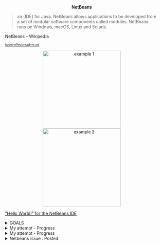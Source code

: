 <p align="center"><b>NetBeans</b> </p>

> an (IDE) for Java. NetBeans allows applications to be developed from a set of modular software components called modules. NetBeans runs on Windows, macOS, Linux and Solaris.

NetBeans - Wikipedia


<sub><sub>[hover-effect/readme.md](https://github.com/robin-dela/hover-effect/blob/master/readme.md?plain=1)</sub></sub>
<!--- while looking for ways to create "a hover to define" effect, i stumbled upon this. It looked so cool so I put this in here just to remind me of the possibilities.---> 
<p align="center">
    <img alt="example 1" src="https://github.com/robin-dela/hover-effect/blob/master/gifs/1.gif?raw=true" width="256">
    <img alt="example 2" src="https://github.com/robin-dela/hover-effect/blob/master/gifs/2.gif?raw=true" width="256">
</p>

["Hello World!" for the NetBeans IDE](https://docs.oracle.com/javase/tutorial/getStarted/cupojava/netbeans.html)

<details>
  <summary> GOALS </summary>

#  Creating Your First Application
<sub><sub>*copied and pasted from the above linked site</sub></sub>


Your first application, HelloWorldApp, will simply display the greeting "Hello World!" To create this program, you will:

> # 1. Create an IDE project

When you create an IDE project, you ** create an environment ** in which to build and run your applications. Using IDE projects eliminates configuration issues normally associated with developing on the command line. You can build or run your application by choosing a single menu item within the IDE.

IDE <<integrated development environment>>  = a world to build applications. ~ can also run apps there.
pros: less "configuration" issues {usually w command line}

  ### これは何?
  > configuration issues
  > single menu item? 


> # 2. Add code to the generated source file

A source file contains code, written in the Java programming language, that you and other programmers can understand. 
As part of creating an IDE project, a skeleton source file will be automatically generated. You will then modify the source file to add the "Hello World!" message.

  ### これは何?
  > skeleton source file


> # 3. Compile the source file into a .class file

The IDE invokes the Java programming language compiler (javac), 
which takes your source file and translates its text into instructions that the Java virtual machine can understand. 

The instructions contained within this file are known as bytecodes.

  ### これは何？
  > virtual machine
> .class file = compiled source file (so java vm can read it)




> # 4. Run the program

The IDE invokes the Java application launcher tool (java), which uses the Java virtual machine to run your application.




</details>

<details>
  <summary> My attempt - Progress </summary>

  ![image](https://github.com/i-Gits/Language/assets/157287055/d12de662-21e8-4476-bfb3-702901304ecf)


![image](https://github.com/i-Gits/Language/assets/157287055/fc0b3fe2-a6a7-4a4d-9ae3-968f21f805f6)

is there a dark mode for this?

![image](https://github.com/i-Gits/Language/assets/157287055/6a68b97f-a156-4f89-9a68-9edbb75e82c7)

![image](https://github.com/i-Gits/Language/assets/157287055/a2c2e480-b6d9-4594-9b30-a390fea96757)

![image](https://github.com/i-Gits/Language/assets/157287055/172f1fdc-b1e3-4185-9fdb-8366e5962b73)

![image](https://github.com/i-Gits/Language/assets/157287055/f743fd8b-652e-4662-b03c-fc82b903df14)

The Java Platform Manager

To set this JDK as the default for all projects, you can run the IDE with the --jdkhome switch on the command line, or by entering the path to the JDK in the netbeans_j2sdkhome property of your INSTALLATION_DIRECTORY/etc/netbeans.conf file.

>  ![image](https://github.com/i-Gits/Language/assets/157287055/c2878fe5-4c2c-44c6-911c-02a93076e87d)

![image](https://github.com/i-Gits/Language/assets/157287055/2edfe6a6-d257-4aeb-b261-329f63d82dba)

![image](https://github.com/i-Gits/Language/assets/157287055/618fe60e-af3d-4ae5-93e3-11a932877b25)
far better 

![image](https://github.com/i-Gits/Language/assets/157287055/028f2a9c-a3b7-4149-abda-041eb3834e82)

![image](https://github.com/i-Gits/Language/assets/157287055/551086c3-47b5-4e71-b01c-6f682b59bec0)

Failed to execute.

![image](https://github.com/i-Gits/Language/assets/157287055/3b107c7c-0eec-41f7-bc7f-41689ca4559e)

![image](https://github.com/i-Gits/Language/assets/157287055/79cfd5ff-f463-49ca-99d2-9d182c559059)

> tried copy and pasting the code instead, still doesn't work








</details>


<details><summary>My attempt - Progress</summary>

Used ANTS instead of MAVEN

![image](https://github.com/i-Gits/Language/assets/157287055/51fac545-114d-4a74-81f3-abb26f1203dd)


![image](https://github.com/i-Gits/Language/assets/157287055/b15c7d2c-e06d-4fac-b1ea-5d9d253e929a)

To compile is to run 

![image](https://github.com/i-Gits/Language/assets/157287055/4e473266-b2ed-4466-82ef-a472c87a4d7a)

![image](https://github.com/i-Gits/Language/assets/157287055/383babd8-69ea-49ed-ae56-bad069b8d7ab)

![image](https://github.com/i-Gits/Language/assets/157287055/0ca92441-6b2f-40bd-9876-1c34c714f28a)
#### When you build the project, the bytecode file HelloWorldApp.class is generated. 

![image](https://github.com/i-Gits/Language/assets/157287055/5d05d63d-fd4a-4fc9-9e44-9bf3e77979e9)

> where is the .class file?

</details>





<details>
    <summary> Netbeans issue : Posted </summary>

< Could not edit post; need more karma to 
1. Post images (20)
2. Include more than 8 links (10)
3

        This is my Code:


    package hello.learningjava;
 
    public class NewClassTEST {
    
        public static String aMadeUpString() {
        
            return ("Holy moly cow, 你好 よくできました！");
        }
    }


[Image of the code](https://github.com/i-Gits/Language/assets/157287055/552cc3fb-75f3-48e8-94fd-75b5ca64c9ea)

In main:

    NewClassTEST b = new NewClassTEST();
    String TEST = b.aMadeUpString();
    System.out.println(TEST);`

Output:
`Holy moly cow, ?? ????????`

[What the output window shows](https://github.com/i-Gits/Language/assets/157287055/b2fa5055-4b2e-4757-bcc6-bed93997aa56)

Expected Output:
Print
`Holy moly cow, 你好 よくできました！`
in the Output Window (Clearly displaying CJK)

< --- attempts --- >

Tried following along some of the [Stackoverflow answers in here - Netbeans 9 - Print Unicode Characters](https://stackoverflow.com/questions/53257763/netbeans-9-print-unicode-characters). 
Also tried looking into this user's question -
[Stackoverflow : NetBeans 15 Hindi Character Display Issue](https://stackoverflow.com/questions/73950077/netbeans-15-hindi-character-display-issue)

Note: I opened an issue for [myself in Github](https://github.com/i-Gits/Language/issues/2) and what is written here is what I wrote there as well.


Tried adding 

`-J-Dfile.encoding=UTF-8` & 
`-J-Dawt.useSystemAAFontSettings=On` 

at the end of 

> netbeans.conf 
located in ` C:\Program Files\NetBeans-20\netbeans\etc `

[image: C:\Program Files\NetBeans-20\netbeans\etc](https://github.com/i-Gits/Language/assets/157287055/5860a3cf-9e0e-417c-b7dd-7d2f0e018bd0)
 
[image: Opened .conf in Notepad++](https://github.com/i-Gits/Language/assets/157287055/89cdacd6-d1ea-4dc4-8f08-de4070c4228b)

[image: Added at the end of the code line](https://github.com/i-Gits/Language/assets/157287055/1ce5afba-d312-4f01-8007-2dfc4356a546)

[Source](https://stackoverflow.com/questions/55112673/newly-installed-fonts-do-not-appear-in-netbeans)


I couldn't follow along every point in the first Stackoverflow link but here's what I have been able to try:

Added code and results:
[image: Netbeans IDE](https://github.com/i-Gits/Language/assets/157287055/cb1a3f58-cf53-4747-8c89-6e0634ae1586)

(Netbeans' hints)
Imported the following:
[image: import](https://github.com/i-Gits/Language/assets/157287055/d6f509c1-2eab-4ee7-9d90-027949c0694a)


Result: 
[image: Result in Output Window](https://github.com/i-Gits/Language/assets/157287055/cef402cf-4c6d-4b0e-9f1a-62e8bc2b82ee)

No longer 
    `??????` 
but now it is:
    ` ä½ å¥½ ã‚ˆã��ã�§ã��ã�¾ã�—ã�Ÿï¼�`

<--- . --->

It's been hours and I can't seem to find a resolution.

I made sure to **restart** Netbeans with every edit to the settings, `tools>options>fonts...` or config. 
I tried finding other questions of similar nature not listed here but none of them have worked so far. They're also from previous versions of the IDE. I am using **Netbeans 20.**

I tried *installing* various fonts and *switching* fonts. (Although what I downloaded were `.otf`, not `.ttf`)
Tried *importing* new font .zip files (Noto JP, Noto Emoji)
 
Tried Monospace, Courier, Noto JP, Noto Emoji, Arial in **both** the `MISCELLANEOUS > OUTPUT > FONT` and `TOOLS>OPTIONS>FONTS & COLORS`.
Note: `Courier` displays CJK text in the editing window, but not in the Output window.

I have restarted my PC several times.

I am new to programming so some of the possible solutions like 
> 2. From the Projects panel set {project} > Properties > Sources > Encoding to UTF-8.

from user skomisa, I could not execute. I'm not sure how to go about doing this. I tried looking online on how to find properties in the projects panel set, could I also be guided on how to do this?

If you know any other way to solve this, please let me know. 
Thank you!


<!--- 2024 02 11 --->


</details>
